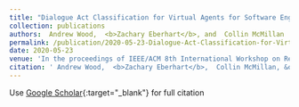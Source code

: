 ```yaml
---
title: "Dialogue Act Classification for Virtual Agents for Software Engineers during Debugging"
collection: publications
authors:  Andrew Wood,  <b>Zachary Eberhart</b>, and  Collin McMillan
permalink: /publication/2020-05-23-Dialogue-Act-Classification-for-Virtual-Agents-for-Software-Engineers-during-Debugging
date: 2020-05-23
venue: 'In the proceedings of IEEE/ACM 8th International Workshop on Realizing Artificial Intelligence Synergies in Software Engineering (RAISE&apos;20).'
citation: ' Andrew Wood,  <b>Zachary Eberhart</b>,  Collin McMillan, &quot;Dialogue Act Classification for Virtual Agents for Software Engineers during Debugging.&quot; In the proceedings of IEEE/ACM 8th International Workshop on Realizing Artificial Intelligence Synergies in Software Engineering (RAISE&apos;20)., 2020.'
---
```

Use [Google Scholar](https://scholar.google.com/scholar?q=Dialogue+Act+Classification+for+Virtual+Agents+for+Software+Engineers+during+Debugging){:target="_blank"} for full citation
